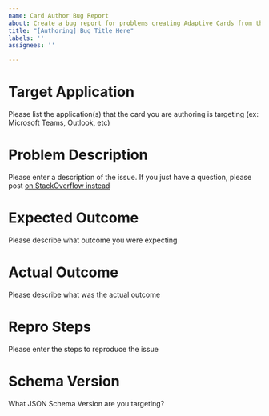 ```yaml
---
name: Card Author Bug Report
about: Create a bug report for problems creating Adaptive Cards from the JSON Schema
title: "[Authoring] Bug Title Here"
labels: ''
assignees: ''

---
```


# Target Application

Please list the application(s) that the card you are authoring is targeting (ex: Microsoft Teams, Outlook, etc)

# Problem Description

Please enter a description of the issue. If you just have a question, please post [on StackOverflow instead](https://stackoverflow.com/questions/tagged/adaptive-cards)

# Expected Outcome

Please describe what outcome you were expecting

# Actual Outcome

Please describe what was the actual outcome

# Repro Steps

Please enter the steps to reproduce the issue

# Schema Version

What JSON Schema Version are you targeting?
